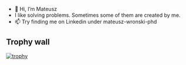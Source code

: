 - 👋 Hi, I’m Mateusz
- I like solving problems. Sometimes some of them are created by me.
- 📫 Try finding me on Linkedin under mateusz-wronski-phd

<!---
kopernic-pl/kopernic-pl is a ✨ special ✨ repository because its `README.md` (this file) appears on your GitHub profile.
You can click the Preview link to take a look at your changes.
--->
## Trophy wall 
[![trophy](https://github-profile-trophy.vercel.app/?username=kopernic-pl)](https://github.com/ryo-ma/github-profile-trophy)

